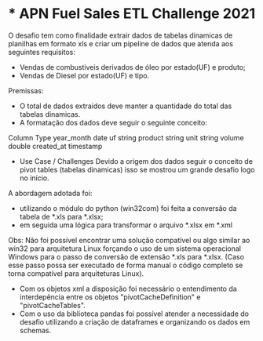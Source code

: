 # * APN Fuel Sales ETL Challenge 2021

O desafio tem como finalidade extrair dados de tabelas dinamicas de planilhas em formato xls e criar um pipeline de dados que atenda aos seguintes requisitos:
- Vendas de combustiveis derivados de óleo por estado(UF) e produto;
- Vendas de Diesel por estado(UF) e tipo.

Premissas:
- O total de dados extraidos deve manter a quantidade do total das tabelas dinamicas.
- A formatação dos dados deve seguir o seguinte conceito:

Column Type
year_month date
uf string
product string
unit string
volume double
created_at timestamp


* Use Case / Challenges
Devido a origem dos dados seguir o conceito de pivot tables (tabelas dinamicas) isso se mostrou um grande desafio logo no início. 

A abordagem adotada foi:

- utilizando o módulo do python (win32com) foi feita a conversão da tabela de *.xls para *.xlsx;
- em seguida uma lógica para transformar o arquivo *.xlsx em *.xml

Obs: Não foi possível encontrar uma solução compatível ou algo similar ao win32 para arquitetura Linux forçando o uso de um sistema operacional Windows para o passo de conversão de extensão *.xls para *.xlsx.
     (Caso esse passo possa ser executado de forma manual o código completo se torna compatível para arquiteturas Linux).

- Com os objetos xml a disposição foi necessário o entendimento da interdepência entre os objetos "pivotCacheDefinition" e "pivotCacheTables".
- Com o uso da biblioteca pandas foi possível atender a necessidade do desafio utilizando a criação de dataframes e organizando os dados em schemas.